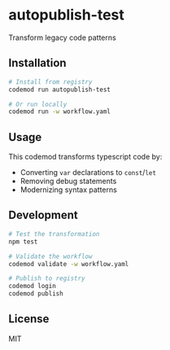 # autopublish-test

Transform legacy code patterns

## Installation

```bash
# Install from registry
codemod run autopublish-test

# Or run locally
codemod run -w workflow.yaml
```

## Usage

This codemod transforms typescript code by:

- Converting `var` declarations to `const`/`let`
- Removing debug statements
- Modernizing syntax patterns

## Development

```bash
# Test the transformation
npm test

# Validate the workflow
codemod validate -w workflow.yaml

# Publish to registry
codemod login
codemod publish
```

## License

MIT 